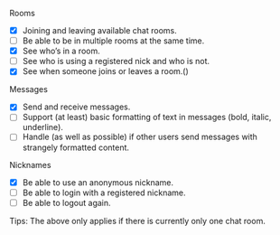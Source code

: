 Rooms  
- [x] Joining and leaving available chat rooms.  
- [ ] Be able to be in multiple rooms at the same time.  
- [x] See who’s in a room.  
- [ ] See who is using a registered nick and who is not.  
- [x] See when someone joins or leaves a room.()  

Messages  
- [x] Send and receive messages.  
- [ ] Support (at least) basic formatting of text in messages (bold, italic, underline).  
- [ ] Handle (as well as possible) if other users send messages with strangely formatted content.  

Nicknames  
- [x] Be able to use an anonymous nickname.  
- [ ] Be able to login with a registered nickname.  
- [ ] Be able to logout again.  

Tips: The above only applies if there is currently only one chat room.